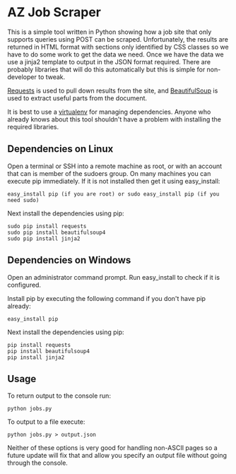 AZ Job Scraper
==============

This is a simple tool written in Python showing how a job site that only supports queries using POST can be scraped. Unfortunately,
the results are returned in HTML format with sections only identified by CSS classes so we have to do some work to get the data
we need. Once we have the data we use a jinja2 template to output in the JSON format required. There are probably libraries
that will do this automatically but this is simple for non-developer to tweak.

[Requests](http://docs.python-requests.org) is used to pull down results from the site, and
[BeautifulSoup](http://www.crummy.com/software/BeautifulSoup/) is used to extract useful parts from the document.

It is best to use a [virtualenv](http://www.virtualenv.org/en/latest/index.html) for managing dependencies. Anyone who
already knows about this tool shouldn't have a problem with installing the required libraries.

Dependencies on Linux
---------------------

Open a terminal or SSH into a remote machine as root, or with an account that can is member of the sudoers group. On
many machines you can execute pip immediately. If it is not installed then get it using easy_install:

    easy_install pip (if you are root) or sudo easy_install pip (if you need sudo)

Next install the dependencies using pip:

    sudo pip install requests
    sudo pip install beautifulsoup4
    sudo pip install jinja2

Dependencies on Windows
-----------------------
Open an administrator command prompt. Run easy_install to check if it is configured.

Install pip by executing the following command if you don't have pip already:

    easy_install pip

Next install the dependencies using pip:

    pip install requests
    pip install beautifulsoup4
    pip install jinja2

Usage
-----

To return output to the console run:

    python jobs.py

To output to a file execute:

    python jobs.py > output.json

Neither of these options is very good for handling non-ASCII pages so a future update will fix that and allow you
specify an output file without going through the console.